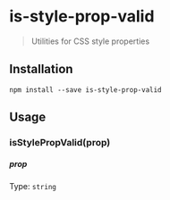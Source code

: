 # is-style-prop-valid

> Utilities for CSS style properties

## Installation

```
npm install --save is-style-prop-valid
```

## Usage

### isStylePropValid(prop)

##### prop

Type: `string`

